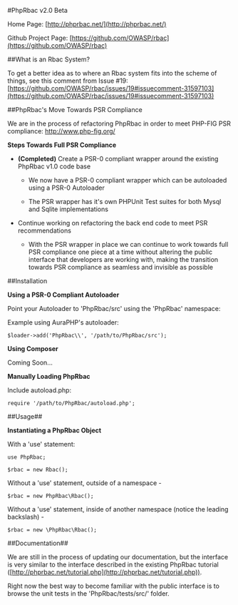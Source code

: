#PhpRbac v2.0 Beta

Home Page: [http://phprbac.net/](http://phprbac.net/)

Github Project Page: [https://github.com/OWASP/rbac](https://github.com/OWASP/rbac)

##What is an Rbac System?

To get a better idea as to where an Rbac system fits into the scheme of things, see this comment from Issue #19: [https://github.com/OWASP/rbac/issues/19#issuecomment-31597103](https://github.com/OWASP/rbac/issues/19#issuecomment-31597103)

##PhpRbac's Move Towards PSR Compliance

We are in the process of refactoring PhpRbac in order to meet PHP-FIG PSR compliance: http://www.php-fig.org/

**Steps Towards Full PSR Compliance**

* **(Completed)** Create a PSR-0 compliant wrapper around the existing PhpRbac v1.0 code base

    * We now have a PSR-0 compliant wrapper which can be autoloaded using a PSR-0 Autoloader
    
    * The PSR wrapper has it's own PHPUnit Test suites for both Mysql and Sqlite implementations

* Continue working on refactoring the back end code to meet PSR recommendations

	* With the PSR wrapper in place we can continue to work towards full PSR compliance one piece at a
	time without altering the public interface that developers are working with, making the transition
	towards PSR compliance as seamless and invisible as possible
	
##Installation

**Using a PSR-0 Compliant Autoloader**

Point your Autoloader to 'PhpRbac/src' using the 'PhpRbac' namespace:

Example using AuraPHP's autoloader:
    
    $loader->add('PhpRbac\\', '/path/to/PhpRbac/src');
    
**Using Composer**

Coming Soon...

**Manually Loading PhpRbac**

Include autoload.php:

	require '/path/to/PhpRbac/autoload.php';
	
##Usage##

**Instantiating a PhpRbac Object**
	
With a 'use' statement:

    use PhpRbac;

    $rbac = new Rbac();

Without a 'use' statement, outside of a namespace - 

    $rbac = new PhpRbac\Rbac();

Without a 'use' statement, inside of another namespace (notice the leading backslash) -

    $rbac = new \PhpRbac\Rbac();
	
##Documentation##

We are still in the process of updating our documentation, but the interface is very similar to the
interface described in the existing PhpRbac tutorial ([http://phprbac.net/tutorial.php](http://phprbac.net/tutorial.php)).

Right now the best way to become familiar with the public interface is to browse the unit tests in the
'PhpRbac/tests/src/' folder.
